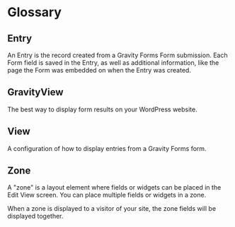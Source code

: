 # Glossary

## Entry

An Entry is the record created from a Gravity Forms Form submission. Each Form field is saved in the Entry, as well as additional information, like the page the Form was embedded on when the Entry was created.

## GravityView

The best way to display form results on your WordPress website.

## View

A configuration of how to display entries from a Gravity Forms form.

## Zone

A "zone" is a layout element where fields or widgets can be placed in the Edit View screen. You can place multiple fields or widgets in a zone.

When a zone is displayed to a visitor of your site, the zone fields will be displayed together.